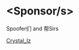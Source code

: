 # <Sponsor/s>
Spoofer们 and 帮Sirs<br>

[Crystal_lz](https://blog.csdn.net/crystal_lz/article/details/51737713)
